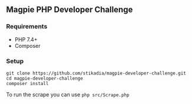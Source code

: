 ## Magpie PHP Developer Challenge

### Requirements

* PHP 7.4+
* Composer

### Setup

```
git clone https://github.com/stikadia/magpie-developer-challenge.git
cd magpie-developer-challenge
composer install
```

To run the scrape you can use `php src/Scrape.php`
